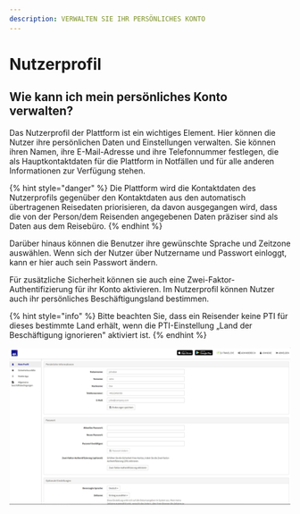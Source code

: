 ```yaml
---
description: VERWALTEN SIE IHR PERSÖNLICHES KONTO
---
```


# Nutzerprofil

## Wie kann ich mein persönliches Konto verwalten?

Das Nutzerprofil der Plattform ist ein wichtiges Element. Hier können die Nutzer ihre persönlichen Daten und Einstellungen verwalten. Sie können ihren Namen, ihre E-Mail-Adresse und ihre Telefonnummer festlegen, die als Hauptkontaktdaten für die Plattform in Notfällen und für alle anderen Informationen zur Verfügung stehen.

{% hint style="danger" %}
Die Plattform wird die Kontaktdaten des Nutzerprofils gegenüber den Kontaktdaten aus den automatisch übertragenen Reisedaten priorisieren, da davon ausgegangen wird, dass die von der Person/dem Reisenden angegebenen Daten präziser sind als Daten aus dem Reisebüro.
{% endhint %}

Darüber hinaus können die Benutzer ihre gewünschte Sprache und Zeitzone auswählen. Wenn sich der Nutzer über Nutzername und Passwort einloggt, kann er hier auch sein Passwort ändern.

Für zusätzliche Sicherheit können sie auch eine Zwei-Faktor-Authentifizierung für ihr Konto aktivieren. Im Nutzerprofil können Nutzer auch ihr persönliches Beschäftigungsland bestimmen.

{% hint style="info" %}
Bitte beachten Sie, dass ein Reisender keine PTI für dieses bestimmte Land erhält, wenn die PTI-Einstellung „Land der Beschäftigung ignorieren" aktiviert ist.
{% endhint %}

![](../.gitbook/assets/p52-img01%20%281%29.jpg)

